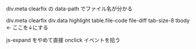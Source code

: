 div.meta clearfix の data-path でファイル名が分かる

div.meta clearfix
div.data highlight
  table.file-code file-diff  tab-size-8
    tbody
      ← ここを↓にする

  <tr class="file-diff-line gc">
   <td class="diff-line-num expandable-line-num" colspan="2">
     <span class="diff-expander js-expand" title="Expand" aria-label="Expand">
       <span class="octicon octicon-unfold"></span>
     </span>
   </td>
   <td class="diff-line-code"></td>
  </tr>

js-expand をやめて直接 onclick イベントを拾う
